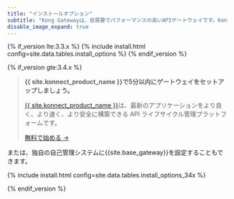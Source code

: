 ```yaml
---
title: "インストールオプション"
subtitle: "Kong Gatewayは、低需要でパフォーマンスの高いAPIゲートウェイです。Kong Gateway は Konnect を使用してセットアップすることも、さまざまな自己管理システムにインストールすることもできます。"
disable_image_expand: true
---
```

{% if_version lte:3.3.x %}
{% include install.html config=site.data.tables.install_options %}
{% endif_version %}

{% if_version gte:3.4.x %}
<blockquote class="note"> <p><strong>{{ site.konnect_product_name }}で5分以内にゲートウェイをセットアップしましょう。</strong></p> <p> <a href="/konnect/">{{ site.konnect_product_name }}</a>は、最新のアプリケーションをより良く、より速く、より安全に構築できる API ライフサイクル管理プラットフォームです。 </p> <p><a href="https://konghq.com/products/kong-konnect/register?utm_medium=referral&utm_source=docs&utm_campaign=gateway-konnect&utm_content=install-gateway" class="no-link-icon">無料で始める →</a></p> </blockquote> 

または、独自の自己管理システムに{{site.base_gateway}}を設定することもできます。

{% include install.html config=site.data.tables.install_options_34x %}

{% endif_version %}

